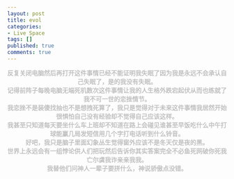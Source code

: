 ```yaml
---
layout: post
title: evol
categories:
- Live Space
tags: []
published: true
comments: true
---
```

<p><div align="center"><strong><font color="#c0c0c0">反复关闭电脑然后再打开这件事情已经不能证明我失眠了因为我是永远不会承认自己失眠了，是的我没有失眠。</font></strong></div>
<div align="center"><strong><font color="#c0c0c0">记得前阵子每晚电脑无端死机数次这件事情让我的人生格外跌宕起伏从而也练就了我不可一世的恋挫情节。</font></strong></div>
<div align="center"><strong><font color="#c0c0c0">我恋挫不是装傻找抽也不是想拽死算了，我只是觉得对于未来这件事情我居然开始很惧怕自己没有经验却不觉得自己应该这样。</font></strong></div>
<div align="center"><strong><font color="#c0c0c0">我甚至只知道每天要坐什么车上班却不知道在路上会碰见谁甚至早饭吃什么中午打球能赢几局发短信用几个字打电话听到什么铃音。</font></strong></div>
<div align="center"><strong><font color="#c0c0c0">好吧，我只是脑子里面幻象丛生觉得窗外应该不是冬天仅是夜的黑。</font></strong></div>
<div align="center"><strong><font color="#c0c0c0">世界上永远会有一组悖论供人们把玩然后告诉你其实答案完全不必鱼死网破你死我亡尔虞我诈亲亲我我。</font></strong></div>
<div align="center"><strong><font color="#c0c0c0">我替他们问神人一辈子要拼什么，神说骄傲点没错。</font></strong></div></p>
